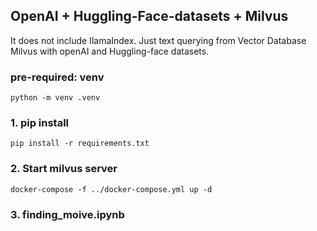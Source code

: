 ## OpenAI + Huggling-Face-datasets + Milvus
It does not include IlamaIndex.
Just text querying from Vector Database Milvus with openAI and Huggling-face datasets.

### pre-required: venv
`python -m venv .venv`

### 1. pip install
`pip install -r requirements.txt`

### 2. Start milvus server
`docker-compose -f ../docker-compose.yml up -d`

### 3. finding_moive.ipynb